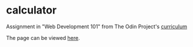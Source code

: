 # calculator
Assignment in "Web Development 101" from The Odin Project's  [curriculum](http://www.theodinproject.com/courses/web-development-101/lessons/html-css)

The page can be viewed [here](https://c-tothe-k.github.io/calculator/).
